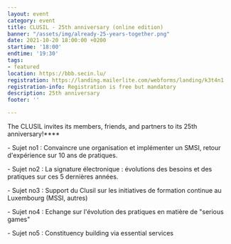```yaml
---
layout: event
category: event
title: CLUSIL - 25th anniversary (online edition)
banner: "/assets/img/already-25-years-together.png"
date: 2021-10-20 18:00:00 +0200
startime: '18:00'
endtime: '19:30'
tags:
- featured
location: https://bbb.secin.lu/
registration: https://landing.mailerlite.com/webforms/landing/k3t4n1
registration-info: Registration is free but mandatory
description: 25th anniversary
footer: ''

---
```

The CLUSIL invites its members, friends, and partners to its 25th anniversary!****

\- Sujet no1 : Convaincre une organisation et implémenter un SMSI, retour d'expérience sur 10 ans de pratiques.

\- Sujet no2 : La signature électronique : évolutions des besoins et des pratiques sur ces 5 dernières années.

\- Sujet no3 : Support du Clusil sur les initiatives de formation continue au Luxembourg (MSSI, autres)

\- Sujet no4 : Echange sur l'évolution des pratiques en matière de "serious games"

\- Sujet no5 : Constituency building via essential services
